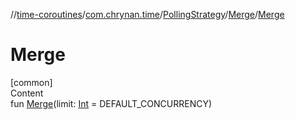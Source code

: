 //[time-coroutines](../../../../index.md)/[com.chrynan.time](../../index.md)/[PollingStrategy](../index.md)/[Merge](index.md)/[Merge](-merge.md)



# Merge  
[common]  
Content  
fun [Merge](-merge.md)(limit: [Int](https://kotlinlang.org/api/latest/jvm/stdlib/kotlin/-int/index.html) = DEFAULT_CONCURRENCY)  



